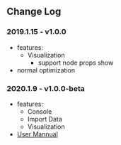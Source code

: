 ## Change Log
### 2019.1.15 - v1.0.0
- features:
  - Visualization
    - support node props show
- normal optimization

### 2020.1.9 - v1.0.0-beta
- features:
  - Console
  - Import Data
  - Visualization
- [User Mannual](../docs/nebula-graph-studio-user-guide.md)